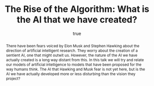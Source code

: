 ---
abstract: There have been fears voiced by Elon Musk and Stephen Hawking about the
  direction of artificial intelligent research. They worry about the creation of a
  sentient AI, one that might outwit us. However, the nature of the AI we have actually
  created is a long way distant from this. In this talk we will try and relate our
  models of artificial intelligence to models that have been proposed for the way
  humans think. The AI that Hawking and Musk fear is not yet here, but is the AI we
  have actually developed more or less disturbing than the vision they project?
author:
- family: Lawrence
  given: Neil D.
  gscholar: r3SJcvoAAAAJ
  institute: University of Sheffield
  twitter: lawrennd
  url: http://inverseprobability.com
categories:
- Lawrence-notre15
day: '17'
errata: []
extras: []
ipynb: 2016-03-17_what-kind-of-ai.ipynb
key: Lawrence-notre15
layout: talk
month: 3
published: 2016-03-17
reveal: 2016-03-17_what-kind-of-ai.slides.html
section: pre
title: 'The Rise of the Algorithm: What is the AI that we have created?'
venue: Notre Dame High School, Sheffield
year: '2016'
---